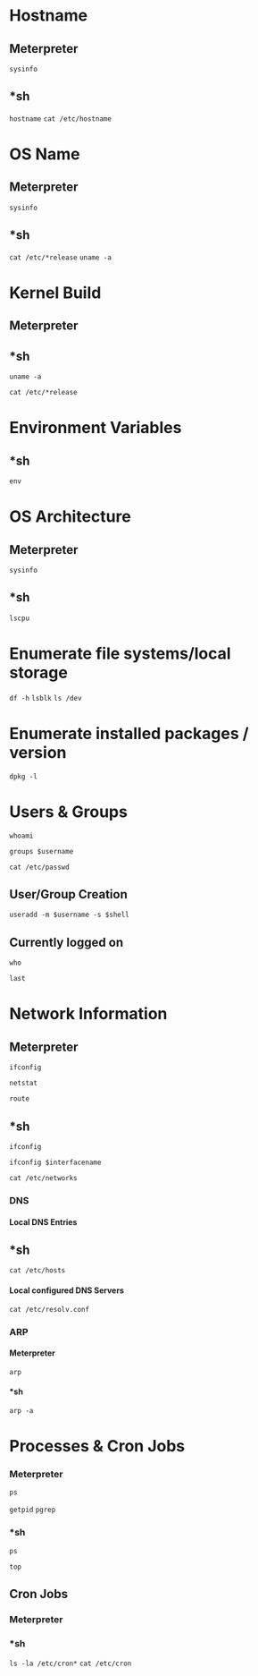 # Hostname

## Meterpreter

``` sysinfo ```

## *sh

``` hostname ```
``` cat /etc/hostname ```

# OS Name

## Meterpreter

``` sysinfo ```

## *sh

``` cat /etc/*release ```
``` uname -a ```

# Kernel Build

## Meterpreter

## *sh

``` uname -a ```

``` cat /etc/*release ```

# Environment Variables

## *sh

``` env ```

# OS Architecture

## Meterpreter

``` sysinfo ```

## *sh

``` lscpu ```

# Enumerate file systems/local storage

``` df -h ```
``` lsblk ```
``` ls /dev ```

# Enumerate installed packages / version

``` dpkg -l ```

# Users & Groups

``` whoami ```

``` groups $username ```

``` cat /etc/passwd ```

## User/Group Creation

```useradd -m $username -s $shell```

## Currently logged on

``` who ```

``` last ```

# Network Information

## Meterpreter

``` ifconfig ```

``` netstat ```

``` route ```

## *sh

``` ifconfig ```

``` ifconfig $interfacename ```

``` cat /etc/networks ```

### DNS

#### Local DNS Entries

## *sh

``` cat /etc/hosts ```

#### Local configured DNS Servers

``` cat /etc/resolv.conf ```

### ARP

#### Meterpreter

``` arp ```

#### *sh

``` arp -a ```

# Processes & Cron Jobs

### Meterpreter

``` ps ```

``` getpid ```
``` pgrep ```

### *sh

``` ps ```

``` top ```

## Cron Jobs

### Meterpreter

### *sh

``` ls -la /etc/cron* ```
``` cat /etc/cron ```
